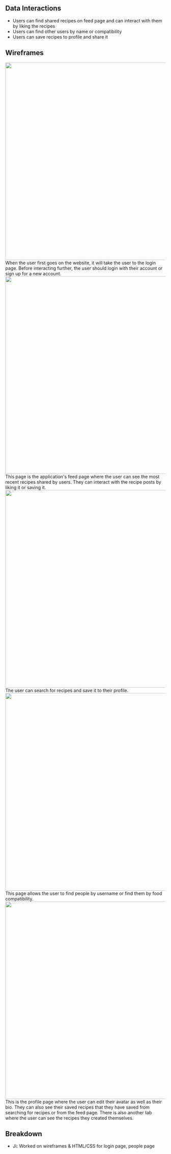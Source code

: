 ## **Data Interactions**

 - Users can find shared recipes on feed page and can interact with them by liking the recipes
- Users can find other users by name or compatibility
- Users can save recipes to profile and share it

## **Wireframes**
<img src="https://github.com/william-murphy/cs326-final-pi/blob/main/docs/milestone1-images/login.PNG" width="700" height="621">
When the user first goes on the website, it will take the user to the login page. Before interacting further, the user should login with their account or sign up for a new account.
<space>
<img src="https://github.com/william-murphy/cs326-final-pi/blob/main/docs/milestone1-images/feed.PNG" width="700" height="621">
This page is the application's feed page where the user can see the most recent recipes shared by users. They can interact with the recipe posts by liking it or saving it.

<img src="https://github.com/william-murphy/cs326-final-pi/blob/main/docs/milestone1-images/recipes.PNG" width="700" height="621">
The user can search for recipes and save it to their profile.

<img src="https://github.com/william-murphy/cs326-final-pi/blob/main/docs/milestone1-images/people.PNG" width="700" height="621">
This page allows the user to find people by username or find them by food compatibility.

<img src="https://github.com/william-murphy/cs326-final-pi/blob/main/docs/milestone1-images/profile-savedrecipes.PNG" width="700" height="621">
This is the profile page where the user can edit their avatar as well as their bio. They can also see their saved recipes that they have saved from searching for recipes or from the feed page. There is also another tab where the user can see the recipes they created themselves.

## **Breakdown**
- Ji: Worked on wireframes & HTML/CSS for login page, people page
